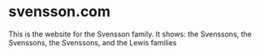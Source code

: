 # svensson.com
This is the website for the Svensson family.
It shows: the Svenssons, the Svenssons, the Svenssons, and the Lewis families

